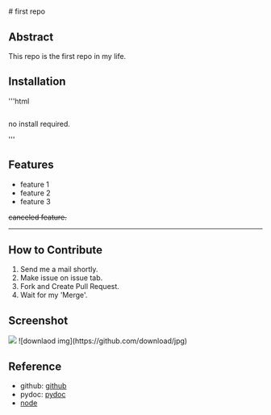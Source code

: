 <h1></h1>
# first repo

## Abstract

This repo is the first repo in my life.

## Installation

'''html
<pre></pre>
<p>no install required.</p>
'''

## Features

- feature 1
- feature 2
- feature 3

~~canceled feature.~~

---

## How to Contribute

1. Send me a mail shortly.
2. Make issue on issue tab.
3. Fork and Create Pull Request.
4. Wait for my 'Merge'.

## Screenshot

<img src="https://github.com/download/jpg">
![downlaod img](https://github.com/download/jpg)

## Reference

- github: [github](https://github.com/)
- pydoc: [pydoc](https://docs.python.org/)
- [node](https://nodejs.org)









